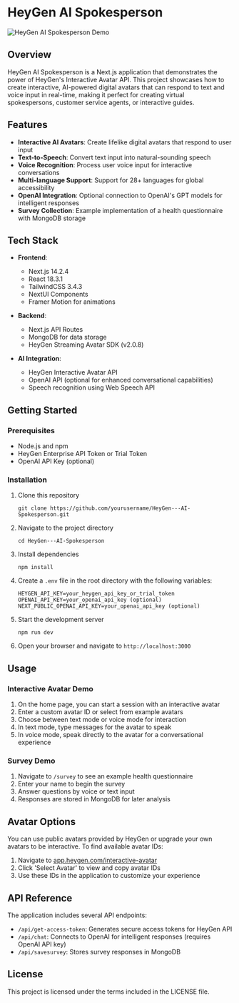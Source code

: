 # HeyGen AI Spokesperson

![HeyGen AI Spokesperson Demo](./public/demo.png)

## Overview

HeyGen AI Spokesperson is a Next.js application that demonstrates the power of HeyGen's Interactive Avatar API. This project showcases how to create interactive, AI-powered digital avatars that can respond to text and voice input in real-time, making it perfect for creating virtual spokespersons, customer service agents, or interactive guides.

## Features

- **Interactive AI Avatars**: Create lifelike digital avatars that respond to user input
- **Text-to-Speech**: Convert text input into natural-sounding speech
- **Voice Recognition**: Process user voice input for interactive conversations
- **Multi-language Support**: Support for 28+ languages for global accessibility
- **OpenAI Integration**: Optional connection to OpenAI's GPT models for intelligent responses
- **Survey Collection**: Example implementation of a health questionnaire with MongoDB storage

## Tech Stack

- **Frontend**: 
  - Next.js 14.2.4
  - React 18.3.1
  - TailwindCSS 3.4.3
  - NextUI Components
  - Framer Motion for animations

- **Backend**:
  - Next.js API Routes
  - MongoDB for data storage
  - HeyGen Streaming Avatar SDK (v2.0.8)
  
- **AI Integration**:
  - HeyGen Interactive Avatar API
  - OpenAI API (optional for enhanced conversational capabilities)
  - Speech recognition using Web Speech API

## Getting Started

### Prerequisites

- Node.js and npm
- HeyGen Enterprise API Token or Trial Token
- OpenAI API Key (optional)

### Installation

1. Clone this repository
   ```
   git clone https://github.com/yourusername/HeyGen---AI-Spokesperson.git
   ```

2. Navigate to the project directory
   ```
   cd HeyGen---AI-Spokesperson
   ```

3. Install dependencies
   ```
   npm install
   ```

4. Create a `.env` file in the root directory with the following variables:
   ```
   HEYGEN_API_KEY=your_heygen_api_key_or_trial_token
   OPENAI_API_KEY=your_openai_api_key (optional)
   NEXT_PUBLIC_OPENAI_API_KEY=your_openai_api_key (optional)
   ```

5. Start the development server
   ```
   npm run dev
   ```

6. Open your browser and navigate to `http://localhost:3000`

## Usage

### Interactive Avatar Demo

1. On the home page, you can start a session with an interactive avatar
2. Enter a custom avatar ID or select from example avatars
3. Choose between text mode or voice mode for interaction
4. In text mode, type messages for the avatar to speak
5. In voice mode, speak directly to the avatar for a conversational experience

### Survey Demo

1. Navigate to `/survey` to see an example health questionnaire
2. Enter your name to begin the survey
3. Answer questions by voice or text input
4. Responses are stored in MongoDB for later analysis

## Avatar Options

You can use public avatars provided by HeyGen or upgrade your own avatars to be interactive. To find available avatar IDs:

1. Navigate to [app.heygen.com/interactive-avatar](https://app.heygen.com/interactive-avatar)
2. Click 'Select Avatar' to view and copy avatar IDs
3. Use these IDs in the application to customize your experience

## API Reference

The application includes several API endpoints:

- `/api/get-access-token`: Generates secure access tokens for HeyGen API
- `/api/chat`: Connects to OpenAI for intelligent responses (requires OpenAI API key)
- `/api/savesurvey`: Stores survey responses in MongoDB

## License

This project is licensed under the terms included in the LICENSE file.
